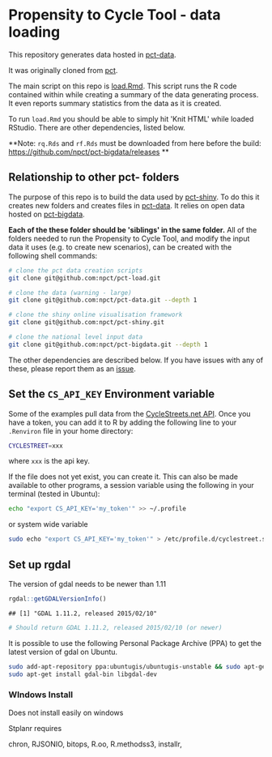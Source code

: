 # Propensity to Cycle Tool - data loading

This repository generates data hosted in [pct-data](https://github.com/npct/pct-data).

It was originally cloned from [pct](https://github.com/npct/pct).

The main script on this repo is [load.Rmd](https://github.com/npct/pct-load/blob/master/load.Rmd).
This script runs the R code contained within while creating a summary of the data generating process.
It even reports summary statistics from the data as it is created.

To run `load.Rmd` you should be able to simply hit 'Knit HTML' while loaded RStudio.
There are other dependencies, listed below.

**Note: `rq.Rds` and `rf.Rds` must be downloaded from here before the build: https://github.com/npct/pct-bigdata/releases **

## Relationship to other pct- folders

The purpose of this repo is to build the data used by [pct-shiny](https://github.com/npct/pct-shiny).
To do this it creates new folders and creates files in [pct-data](https://github.com/npct/pct-data).
It relies on open data hosted on [pct-bigdata](https://github.com/npct/pct-bigdata/).

**Each of the these folder should be 'siblings' in the same folder.**
All of the folders needed to run the Propensity to Cycle Tool, and modify the input data it uses (e.g. to create new scenarios), can be created with the following shell commands:


```bash
# clone the pct data creation scripts
git clone git@github.com:npct/pct-load.git 

# clone the data (warning - large)
git clone git@github.com:npct/pct-data.git --depth 1

# clone the shiny online visualisation framework
git clone git@github.com:npct/pct-shiny.git 

# clone the national level input data
git clone git@github.com:npct/pct-bigdata.git --depth 1
```

The other dependencies are described below.
If you have issues with any of these, please report them as an [issue](https://github.com/npct/pct-load/issues).

## Set the `CS_API_KEY` Environment variable

Some of the examples pull data from the
[CycleStreets.net API](http://www.cyclestreets.net/api/).
Once you have a token, you can add it to R by
adding the following line
to your `.Renviron` file in your home directory:


```bash
CYCLESTREET=xxx
```

where `xxx` is the api key.

If the file does not yet exist, you can create it.
This can also be made available to other programs,
a session variable using the following in your terminal (tested in Ubuntu):


```bash
echo "export CS_API_KEY='my_token'" >> ~/.profile
```

or system wide variable


```bash
sudo echo "export CS_API_KEY='my_token'" > /etc/profile.d/cyclestreet.sh
```

## Set up rgdal

The version of gdal needs to be newer than 1.11

```r
rgdal::getGDALVersionInfo()
```

```
## [1] "GDAL 1.11.2, released 2015/02/10"
```

```r
# Should return GDAL 1.11.2, released 2015/02/10 (or newer)
```

It is possible to use the following Personal Package Archive (PPA) to get the latest version of gdal on Ubuntu.


```bash
sudo add-apt-repository ppa:ubuntugis/ubuntugis-unstable && sudo apt-get update
sudo apt-get install gdal-bin libgdal-dev
```


### WIndows Install

Does not install easily on windows 

Stplanr requires

chron, RJSONIO, bitops,  R.oo, R.methodss3, installr, 
